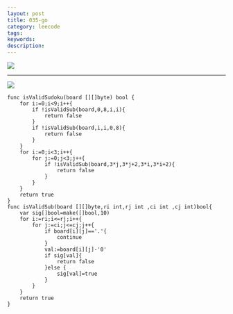 ```yaml
---
layout: post
title: 035-go
category: leecode
tags: 
keywords: 
description: 
---
```


![](https://i.imgur.com/NCYkeg4.png)

----------
![](https://i.imgur.com/FKXBZdj.png)


    func isValidSudoku(board [][]byte) bool {
    	for i:=0;i<9;i++{
    		if !isValidSub(board,0,8,i,i){
    			return false
    		}
    		if !isValidSub(board,i,i,0,8){
    			return false
    		}
    	}
    	for i:=0;i<3;i++{
    		for j:=0;j<3;j++{
    			if !isValidSub(board,3*j,3*j+2,3*i,3*i+2){
    				return false
    			}
    		}
    	}
    	return true
    }
    func isValidSub(board [][]byte,ri int,rj int ,ci int ,cj int)bool{
    	var sig[]bool=make([]bool,10)
    	for i:=ri;i<=rj;i++{
    		for j:=ci;j<=cj;j++{
    			if board[i][j]=='.'{
    				continue
    			}
    			val:=board[i][j]-'0'
    			if sig[val]{
    				return false
    			}else {
    				sig[val]=true
    			}
    		}
    	}
    	return true
    }